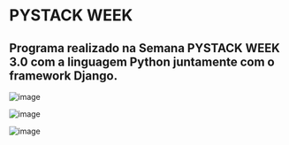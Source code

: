 # PYSTACK WEEK 
## Programa realizado na Semana PYSTACK WEEK 3.0 com a linguagem Python juntamente com o framework Django.

![image](https://user-images.githubusercontent.com/69314618/162305087-28d154a8-c25a-4702-a763-35d764722c96.png)

![image](https://user-images.githubusercontent.com/69314618/162305665-1dc7f339-acb3-4f33-9e8d-28b0e284333e.png)

![image](https://user-images.githubusercontent.com/69314618/162305997-b30c8b16-5365-4873-b422-23821bc9e0bc.png)
